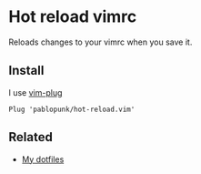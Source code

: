 # Hot reload vimrc

Reloads changes to your vimrc when you save it.

## Install

I use [vim-plug](https://github.com/junegunn/vim-plug)

```vim
Plug 'pablopunk/hot-reload.vim'
```

## Related

* [My dotfiles](https://github.com/pablopunk/dotfiles)
